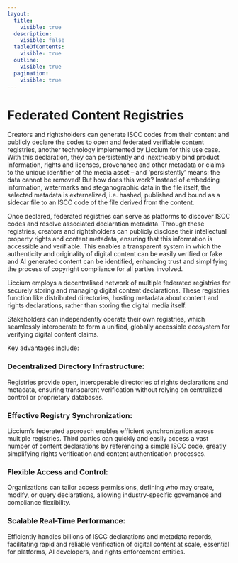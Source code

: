 ```yaml
---
layout:
  title:
    visible: true
  description:
    visible: false
  tableOfContents:
    visible: true
  outline:
    visible: true
  pagination:
    visible: true
---
```


# Federated Content Registries

Creators and rightsholders can generate ISCC codes from their content and publicly declare the codes to open and federated verifiable content registries, another technology implemented by Liccium for this use case. With this declaration, they can persistently and inextricably bind product information, rights and licenses, provenance and other metadata or claims to the unique identifier of the media asset – and ‘persistently’ means: the data cannot be removed! But how does this work? Instead of embedding information, watermarks and steganographic data in the file itself, the selected metadata is externalized, i.e. hashed, published and bound as a sidecar file to an ISCC code of the file derived from the content.&#x20;

Once declared, federated registries can serve as platforms to discover ISCC codes and resolve associated declaration metadata. Through these registries, creators and rightsholders can publicly disclose their intellectual property rights and content metadata, ensuring that this information is accessible and verifiable. This enables a transparent system in which the authenticity and originality of digital content can be easily verified or fake and AI generated content can be identified, enhancing trust and simplifying the process of copyright compliance for all parties involved.

Liccium employs a decentralised network of multiple federated registries for securely storing and managing digital content declarations. These registries function like distributed directories, hosting metadata about content and rights declarations, rather than storing the digital media itself.&#x20;

Stakeholders can independently operate their own registries, which seamlessly interoperate to form a unified, globally accessible ecosystem for verifying digital content claims.

Key advantages include:

### Decentralized Directory Infrastructure:

Registries provide open, interoperable directories of rights declarations and metadata, ensuring transparent verification without relying on centralized control or proprietary databases.

### Effective Registry Synchronization:

Liccium’s federated approach enables efficient synchronization across multiple registries. Third parties can quickly and easily access a vast number of content declarations by referencing a simple ISCC code, greatly simplifying rights verification and content authentication processes.

### Flexible Access and Control:

Organizations can tailor access permissions, defining who may create, modify, or query declarations, allowing industry-specific governance and compliance flexibility.

### Scalable Real-Time Performance:

Efficiently handles billions of ISCC declarations and metadata records, facilitating rapid and reliable verification of digital content at scale, essential for platforms, AI developers, and rights enforcement entities.
